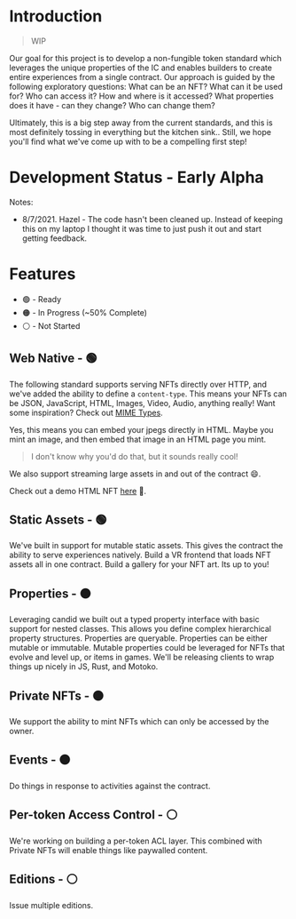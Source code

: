 # Introduction

> WIP

Our goal for this project is to develop a non-fungible token standard which leverages the unique properties of the IC and enables builders to create entire experiences from a single contract. Our approach is guided by the following exploratory questions: What can be an NFT? What can it be used for? Who can access it? How and where is it accessed? What properties does it have - can they change? Who can change them?

Ultimately, this is a big step away from the current standards, and this is most definitely tossing in everything but the kitchen sink.. Still, we hope you'll find what we've come up with to be a compelling first step!

# Development Status - **Early Alpha**

Notes:

* 8/7/2021. Hazel - The code hasn't been cleaned up. Instead of keeping this on my laptop I thought it was time to just push it out and start getting feedback.

# Features

* 🟢 - Ready
* 🟠 - In Progress (~50% Complete)
* ⚪ - Not Started

## Web Native - 🟢

The following standard supports serving NFTs directly over HTTP, and we've added the ability to define a `content-type`. This means your NFTs can be JSON, JavaScript, HTML, Images, Video, Audio, anything really! Want some inspiration? Check out [MIME Types](https://developer.mozilla.org/en-US/docs/Web/HTTP/Basics_of_HTTP/MIME_types). 

Yes, this means you can embed your jpegs directly in HTML. Maybe you mint an image, and then embed that image in an HTML page you mint. 

> I don't know why you'd do that, but it sounds really cool!


We also support streaming large assets in and out of the contract 😄.

Check out a demo HTML NFT [here](https://4gpah-faaaa-aaaaf-qabfq-cai.raw.ic0.app/nft/7) 👀.

## Static Assets - 🟢

We've built in support for mutable static assets. This gives the contract the ability to serve experiences natively. Build a VR frontend that loads NFT assets all in one contract. Build a gallery for your NFT art. Its up to you!

## Properties - 🟠

Leveraging candid we built out a typed property interface with basic support for nested classes. This allows you define complex hierarchical property structures. Properties are queryable. Properties can be either mutable or immutable. Mutable properties could be leveraged for NFTs that evolve and level up, or items in games. We'll be releasing clients to wrap things up nicely in JS, Rust, and Motoko.

## Private NFTs - 🟠

We support the ability to mint NFTs which can only be accessed by the owner.

## Events - 🟠

Do things in response to activities against the contract. 

## Per-token Access Control - ⚪

We're working on building a per-token ACL layer. This combined with Private NFTs will enable things like paywalled content.

## Editions - ⚪

Issue multiple editions.

